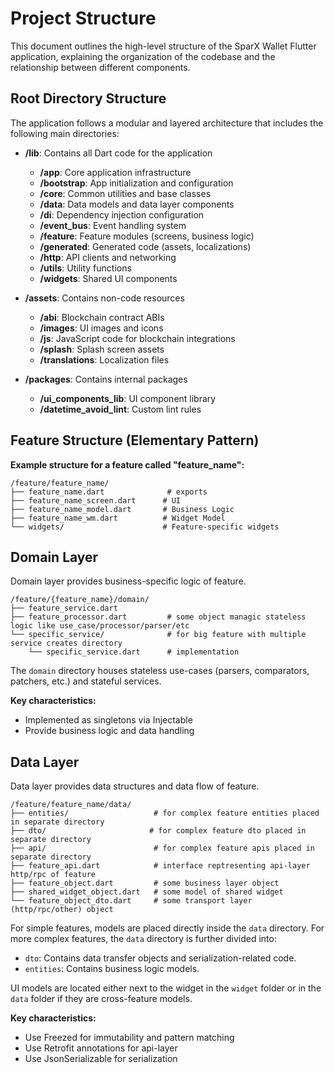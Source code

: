 # Project Structure

This document outlines the high-level structure of the SparX Wallet Flutter application, explaining the organization of the codebase and the relationship between different components.

## Root Directory Structure

The application follows a modular and layered architecture that includes the following main directories:

- **/lib**: Contains all Dart code for the application  
  - **/app**: Core application infrastructure  
  - **/bootstrap**: App initialization and configuration  
  - **/core**: Common utilities and base classes  
  - **/data**: Data models and data layer components  
  - **/di**: Dependency injection configuration  
  - **/event_bus**: Event handling system  
  - **/feature**: Feature modules (screens, business logic)  
  - **/generated**: Generated code (assets, localizations)  
  - **/http**: API clients and networking  
  - **/utils**: Utility functions  
  - **/widgets**: Shared UI components  

- **/assets**: Contains non-code resources  
  - **/abi**: Blockchain contract ABIs  
  - **/images**: UI images and icons  
  - **/js**: JavaScript code for blockchain integrations  
  - **/splash**: Splash screen assets  
  - **/translations**: Localization files  

- **/packages**: Contains internal packages  
  - **/ui_components_lib**: UI component library  
  - **/datetime_avoid_lint**: Custom lint rules  

## Feature Structure (Elementary Pattern)

**Example structure for a feature called "feature_name":**

```
/feature/feature_name/
├── feature_name.dart              # exports
├── feature_name_screen.dart      # UI
├── feature_name_model.dart       # Business Logic
├── feature_name_wm.dart          # Widget Model
└── widgets/                      # Feature-specific widgets
```

## Domain Layer

Domain layer provides business-specific logic of feature.

```
/feature/{feature_name}/domain/
├── feature_service.dart
├── feature_processor.dart         # some object managic stateless logic like use_case/processor/parser/etc
└── specific_service/              # for big feature with multiple service creates directory
    └── specific_service.dart      # implementation
```

The `domain` directory houses stateless use-cases (parsers, comparators, patchers, etc.) and stateful services.

**Key characteristics:**

- Implemented as singletons via Injectable  
- Provide business logic and data handling  

## Data Layer

Data layer provides data structures and data flow of feature.

```
/feature/feature_name/data/
├── entities/                   # for complex feature entities placed in separate directory
├── dto/                       # for complex feature dto placed in separate directory
├── api/                        # for complex feature apis placed in separate directory
├── feature_api.dart            # interface reptresenting api-layer http/rpc of feature
├── feature_object.dart         # some business layer object
├── shared_widget_object.dart   # some model of shared widget
└── feature_object_dto.dart     # some transport layer (http/rpc/other) object        
```

For simple features, models are placed directly inside the `data` directory. For more complex features, the `data` directory is further divided into:

- `dto`: Contains data transfer objects and serialization-related code.
- `entities`: Contains business logic models.

UI models are located either next to the widget in the `widget` folder or in the `data` folder if they are cross-feature models.

**Key characteristics:**

- Use Freezed for immutability and pattern matching  
- Use Retrofit annotations for api-layer
- Use JsonSerializable for serialization  
